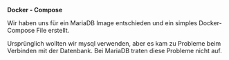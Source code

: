 **Docker - Compose**


Wir haben uns für ein MariaDB Image entschieden und ein simples Docker-Compose File erstellt. 

Ursprünglich wollten wir mysql verwenden, aber es kam zu Probleme beim Verbinden mit der Datenbank.
Bei MariaDB traten diese Probleme nicht auf.
